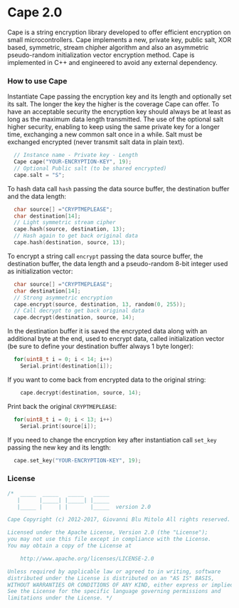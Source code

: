 Cape 2.0
====
Cape is a string encryption library developed to offer efficient encryption on small microcontrollers. Cape implements a new, private key, public salt, XOR based, symmetric, stream chipher algorithm and also an asymmetric pseudo-random initialization vector encryption method. Cape is implemented in C++ and engineered to avoid any external dependency.

### How to use Cape

Instantiate Cape passing the encryption key and its length and optionally set its salt. The longer the key the higher is the coverage Cape can offer. To have an acceptable security the encryption key should always be at least as long as the maximum data length transmitted. The use of the optional salt higher security, enabling to keep using the same private key for a longer time, exchanging a new common salt once in a while. Salt must be exchanged encrypted (never transmit salt data in plain text).
```cpp  
  // Instance name - Private key - Length
  Cape cape("YOUR-ENCRYPTION-KEY", 19);
  // Optional Public salt (to be shared encrypted)
  cape.salt = "S";                      
```
To hash data call `hash` passing the data source buffer, the destination buffer and the data length:
```cpp  
  char source[] ="CRYPTMEPLEASE";
  char destination[14];
  // Light symmetric stream cipher
  cape.hash(source, destination, 13);    
  // Hash again to get back original data
  cape.hash(destination, source, 13);   
```
To encrypt a string call `encrypt` passing the data source buffer, the destination buffer, the data length and a pseudo-random 8-bit integer used as initialization vector:
```cpp  
  char source[] ="CRYPTMEPLEASE";
  char destination[14];
  // Strong asymmetric encryption
  cape.encrypt(source, destination, 13, random(0, 255));
  // Call decrypt to get back original data
  cape.decrypt(destination, source, 14);
```
In the destination buffer it is saved the encrypted data along with an additional byte at the end, used to encrypt data, called initialization vector (be sure to define your destination buffer always 1 byte longer):
```cpp  
  for(uint8_t i = 0; i < 14; i++)
    Serial.print(destination[i]);
```
If you want to come back from encrypted data to the original string:
```cpp  
    cape.decrypt(destination, source, 14);
```
Print back the original `CRYPTMEPLEASE`:
```cpp  
  for(uint8_t i = 0; i < 13; i++)
    Serial.print(source[i]);
```
If you need to change the encryption key after instantiation call `set_key` passing the new key and its length:
```cpp  
  cape.set_key("YOUR-ENCRYPTION-KEY", 19);
```

### License

```cpp  
/*  _____  _____   _____   _____
   |      |_____| |_____| |_____
   |_____ |     | |       |_____  version 2.0

Cape Copyright (c) 2012-2017, Giovanni Blu Mitolo All rights reserved.

Licensed under the Apache License, Version 2.0 (the "License");
you may not use this file except in compliance with the License.
You may obtain a copy of the License at

    http://www.apache.org/licenses/LICENSE-2.0

Unless required by applicable law or agreed to in writing, software
distributed under the License is distributed on an "AS IS" BASIS,
WITHOUT WARRANTIES OR CONDITIONS OF ANY KIND, either express or implied.
See the License for the specific language governing permissions and
limitations under the License. */
```
